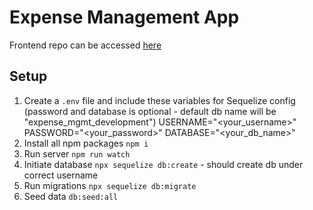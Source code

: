 # Expense Management App

Frontend repo can be accessed [here](https://github.com/lee-kimmixq/expense-mgmt-app-frontend)

## Setup

1. Create a `.env` file and include these variables for Sequelize config (password and database is optional - default db name will be "expense_mgmt_development")
   USERNAME="<your_username>"
   PASSWORD="<your_password>"
   DATABASE="<your_db_name>"
2. Install all npm packages `npm i`
3. Run server `npm run watch`
4. Initiate database `npx sequelize db:create` - should create db under correct username
5. Run migrations `npx sequelize db:migrate`
6. Seed data `db:seed:all`
